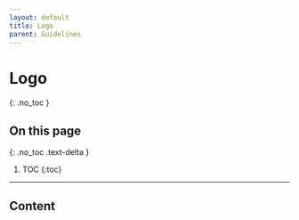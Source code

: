 ```yaml
---
layout: default
title: Logo
parent: Guidelines
---
```


# Logo
{: .no_toc }

## On this page
{: .no_toc .text-delta }

1. TOC
{:toc}

---

## Content

